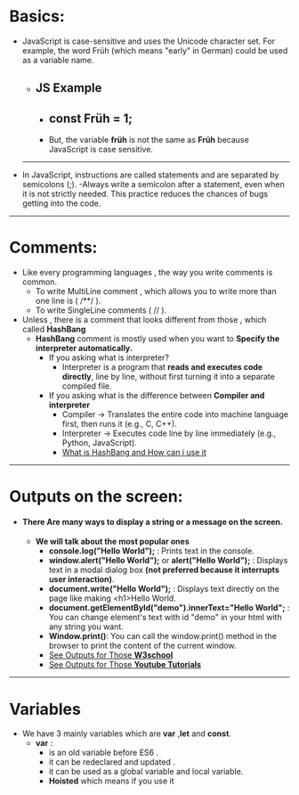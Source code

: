 # Basics:
  - JavaScript is case-sensitive and uses the Unicode character set. For example, the word Früh (which means "early" in German) could be used as a variable name.
      - ## JS Example
        - ## const Früh = 1;
        - But, the variable **früh** is not the same as **Früh** because JavaScript is case sensitive.
      ---
  - In JavaScript, instructions are called statements and are separated by semicolons (;).
      -Always write a semicolon after a statement, even when it is not strictly needed. This practice reduces the chances of bugs getting into the code.
--- 
# Comments: 
  - Like every programming languages , the way you write comments is common.
      - To write MultiLine comment , which allows you to write more than one line is ( /**/ ).
      - To write SingleLine comments ( // ).
  - Unless , there is a comment that looks different from those , which called **HashBang** 
      - **HashBang** comment is mostly used when you want to **Specify the interpreter automatically.**
          - If you asking what is interpreter?
              - Interpreter is a program that **reads and executes code directly**, line by line, without first turning it into a separate compiled file.
          - If you asking what is the difference between **Compiler and interpreter**
              - Compiler → Translates the entire code into machine language first, then runs it (e.g., C, C++).
              - Interpreter → Executes code line by line immediately (e.g., Python, JavaScript).
              - [What is HashBang and How can i use it](https://developer.mozilla.org/en-US/docs/Web/JavaScript/Reference/Lexical_grammar#hashbang_comments)
  --- 
  # Outputs on the screen:
 - #### There Are many ways to display a string or a message on the screen.
      - **We will talk about the most popular ones**
        -    **console.log("Hello World");** : Prints text in the console.
        -    **window.alert("Hello World");** or **alert("Hello World");** : Displays text in a modal dialog box **(not preferred because it interrupts user interaction)**. 
        -    **document.write("Hello World");** : Displays text directly on the page like making \<h1>Hello World</h1>.
        -    **document.getElementById("demo").innerText="Hello World";** : You can change element's text with id "demo" in your html with any string you want.
        -    **Window.print()**: You can call the window.print() method in the browser to print the content of the current window.
          -   [See Outputs for Those **W3school**](https://www.w3schools.com/js/js_output.asp)
          -   [See Outputs for Those **Youtube Tutorials**](https://youtu.be/FYRypqj4Epw?si=5R0EyJJK0GQXEvYH)
  ---
  # Variables
  - We have 3 mainly variables which are **var** ,**let** and **const**.
      - **var** :
          - is an old variable before ES6 .
          - it can be redeclared and updated .
          - it can be used as a global variable and local variable.
          - **Hoisted** which means if you use it 
    
        

